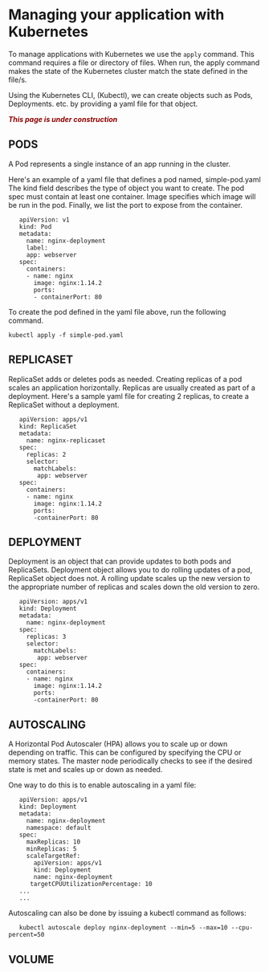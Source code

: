# Managing your application with Kubernetes 

To manage applications with Kubernetes we use the `apply` command. This command requires a file or directory of files. When run, the apply command makes the state of the Kubernetes cluster match the state defined in the file/s. 

Using the Kubernetes CLI, (Kubectl), we can create objects such as Pods, Deployments. etc. by providing a yaml file for that object. 
 
<span style="color:darkred">***This page is under construction***</span>


## PODS

A Pod represents a single instance of an app running in the cluster. 

Here's an example of a yaml file that defines a pod named, simple-pod.yaml 
The kind field describes the type of object you want to create. 
The pod spec must contain at least one container. Image specifies which image will be run in the pod. 
Finally, we list the port to expose from the container. 

       apiVersion: v1
       kind: Pod
       metadata:
         name: nginx-deployment
         label:
         app: webserver  
       spec:
         containers:
         - name: nginx
           image: nginx:1.14.2
           ports:
           - containerPort: 80

To create the pod defined in the yaml file above, run the following command. 

    kubectl apply -f simple-pod.yaml 

## REPLICASET

ReplicaSet adds or deletes pods as needed. 
Creating replicas of a pod scales an application horizontally. Replicas are usually created as part of a deployment. 
Here's a sample yaml file for creating 2 replicas, to create a ReplicaSet without a deployment.  

       apiVersion: apps/v1
       kind: ReplicaSet
       metadata:
         name: nginx-replicaset
       spec: 
         replicas: 2
         selector:
           matchLabels:
            app: webserver
       spec: 
         containers:
         - name: nginx
           image: nginx:1.14.2
           ports:
           -containerPort: 80



## DEPLOYMENT

Deployment is an object that can provide updates to both pods and ReplicaSets. 
Deployment object allows you to do rolling updates of a pod, ReplicaSet object does not. A rolling update scales up the new version to the appropriate number of replicas and scales down the old version to zero. 

       apiVersion: apps/v1
       kind: Deployment
       metadata:
         name: nginx-deployment
       spec: 
         replicas: 3
         selector:
           matchLabels:
            app: webserver
       spec: 
         containers:
         - name: nginx
           image: nginx:1.14.2
           ports:
           -containerPort: 80


## AUTOSCALING

A Horizontal Pod Autoscaler (HPA) allows you to scale up or down depending on traffic. 
This can be configured by specifying the CPU or memory states. 
The master node periodically checks to see if the desired state is met and scales up or down as needed.  

One way to do this is to enable autoscaling in a yaml file: 

       apiVersion: apps/v1
       kind: Deployment
       metadata:
         name: nginx-deployment
         namespace: default
       spec:
         maxReplicas: 10
         minReplicas: 5
         scaleTargetRef: 
           apiVersion: apps/v1
           kind: Deployment
           name: nginx-deployment
          targetCPUUtilizationPercentage: 10
       ...
       ...
         
Autoscaling can also be done by issuing a kubectl command as follows:
        
       kubectl autoscale deploy nginx-deployment --min=5 --max=10 --cpu-percent=50
## VOLUME 
